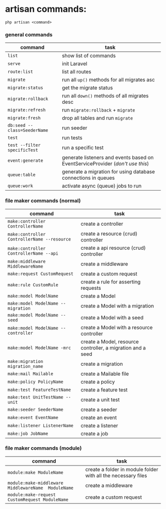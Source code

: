# artisan commands:

```
php artisan <command>
```

### general commands

| command                         | task                                                                           |
|---------------------------------|--------------------------------------------------------------------------------|
| `list`                          | show list of commands                                                          |
| `serve`                         | init Laravel                                                                   |
| `route:list`                    | list all routes                                                                |
| `migrate`                       | run all `up()` methods for all migrates asc                                    |
| `migrate:status`                | get the migrate status                                                         |
| `migrate:rollback`              | run all `down()` methods of all migrates desc                                  |
| `migrate:refresh`               | run `migrate:rollback` + `migrate`                                             |
| `migrate:fresh`                 | drop all tables and run `migrate`                                              |
| `db:seed --class=SeederName`    | run seeder                                                                     |
| `test`                          | run tests                                                                      |
| `test --filter specificTest`    | run a specific test                                                            |
| `event:generate`                | generate listeners and events based on EventServiceProvider (*don't use this*) |
| `queue:table`                   | generate a migration for using database connections in queues                  |
| `queue:work`                    | activate async (queue) jobs to run                                             |

### file maker commands (normal)

| command                                     | task                                                        |
|---------------------------------------------|-------------------------------------------------------------|
| `make:controller ControllerName`            | create a controller                                         |
| `make:controller ControllerName --resource` | create a resource (crud) controller                         |
| `make:controller ControllerName --api`      | create a api resource (crud) controller                     |
| `make:middleware MiddlewareName`            | create a middleware                                         |
| `make:request CustomRequest`                | create a custom request                                     |
| `make:rule CustomRule`                      | create a rule for asserting requests                        |
| `make:model ModelName`                      | create a Model                                              |
| `make:model ModelName --migration`          | create a Model with a migration                             |
| `make:model ModelName -- seed `             | create a Model with a seed                                  |
| `make:model ModelName --controller`         | create a Model with a resource controller                   |
| `make:model ModelName -mrc`                 | create a Model, resource controller, a migration and a seed |
| `make:migration migration_name`             | create a migration                                          |
| `make:mail Mailable`                        | create a Mailable file                                      |
| `make:policy PolicyName`                    | create a policy                                             |
| `make:test FeatureTestName`                 | create a feature test                                       |
| `make:test UnitTestName -- unit`            | create a unit test                                          |
| `make:seeder SeederName`                    | create a seeder                                             |
| `make:event EventName`                      | create an event                                             |
| `make:listener ListenerName`                | create a listener                                           |
| `make:job JobName`                          | create a job                                                |

### file maker commands (module)

| command                                             | task                                                          |
|-----------------------------------------------------|---------------------------------------------------------------|
| `module:make ModuleName`                            | create a folder in module folder with all the necessary files |
| `module:make-middleware MiddlewareName  ModuleName` | create a middleware                                           |
| `module:make-request CustomRequest ModuleName`      | create a custom request                                       |
